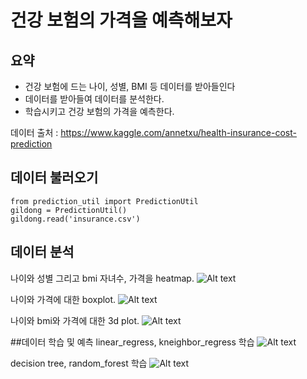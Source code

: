 # 건강 보험의 가격을 예측해보자

## 요약
* 건강 보험에 드는 나이, 성별, BMI 등 데이터를 받아들인다
* 데이터를 받아들여 데이터를 분석한다.
* 학습시키고 건강 보험의 가격을 예측한다.

데이터 출처 : <https://www.kaggle.com/annetxu/health-insurance-cost-prediction>

## 데이터 불러오기
<pre><code>from prediction_util import PredictionUtil
gildong = PredictionUtil()
gildong.read('insurance.csv')
</pre></code>


## 데이터 분석
나이와 성별 그리고 bmi 자녀수, 가격을 heatmap.
![Alt text](C:\Users\nakyu\Desktop\히트맵.jpg)

나이와 가격에 대한 boxplot.
![Alt text](C:\Users\nakyu\Desktop\boxplot.jpg)

나이와 bmi와 가격에 대한 3d plot.
![Alt text](C:\Users\nakyu\Desktop\3d.jpg)

##데이터 학습 및 예측
linear_regress, kneighbor_regress 학습
![Alt text](C:\Users\nakyu\Desktop\LR_K-NR.jpg)

decision tree, random_forest 학습
![Alt text](C:\Users\nakyu\Desktop\DT_RANDOM.jpg)
